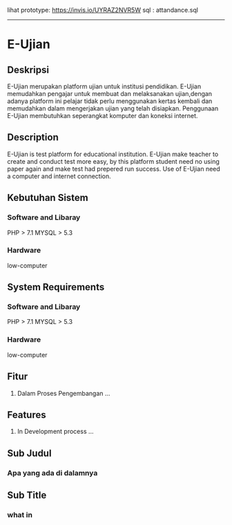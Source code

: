 
lihat prototype: https://invis.io/UYRAZ2NVR5W
sql            : attandance.sql
____________________________________________________________________________________________________
# E-Ujian
## Deskripsi
E-Ujian merupakan platform ujian untuk institusi pendidikan. E-Ujian memudahkan pengajar untuk membuat dan
melaksanakan ujian,dengan adanya platform ini pelajar tidak perlu menggunakan kertas kembali
dan memudahkan dalam mengerjakan ujian yang telah disiapkan. Penggunaan E-Ujian membutuhkan
seperangkat komputer dan koneksi internet.

## Description
E-Ujian is test platform for educational institution. E-Ujian make teacher to create
and conduct test more easy, by this platform student need no using paper again
and make test had prepered run success. Use of E-Ujian need a computer and internet connection.

## Kebutuhan Sistem
### Software and Libaray
PHP   > 7.1
MYSQL > 5.3
### Hardware
low-computer

## System Requirements
### Software and Libaray
PHP   > 7.1
MYSQL > 5.3
### Hardware
low-computer


## Fitur
1. Dalam Proses Pengembangan
...

## Features
1. In Development process
...


## Sub Judul
### Apa yang ada di dalamnya

## Sub Title
### what in
